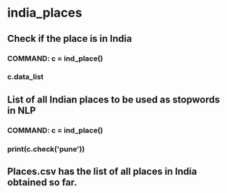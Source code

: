 # india_places
## Check if the place is in India
###   COMMAND: c = ind_place()
###            c.data_list

## List of all Indian places to be used as stopwords in NLP
###   COMMAND: c = ind_place()
###            print(c.check('pune'))

## Places.csv has the list of all places in India obtained so far.
